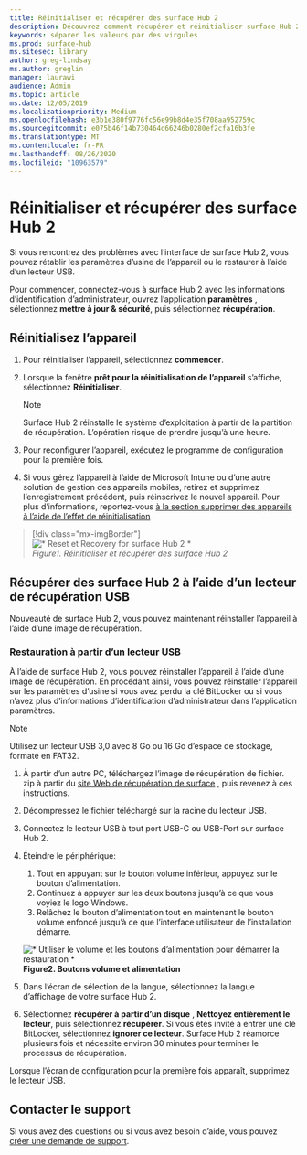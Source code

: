 ```yaml
---
title: Réinitialiser et récupérer des surface Hub 2
description: Découvrez comment récupérer et réinitialiser surface Hub 2S.
keywords: séparer les valeurs par des virgules
ms.prod: surface-hub
ms.sitesec: library
author: greg-lindsay
ms.author: greglin
manager: laurawi
audience: Admin
ms.topic: article
ms.date: 12/05/2019
ms.localizationpriority: Medium
ms.openlocfilehash: e3b1e380f9776fc56e99b8d4e35f708aa952759c
ms.sourcegitcommit: e075b46f14b730464d66246b0280ef2cfa16b3fe
ms.translationtype: MT
ms.contentlocale: fr-FR
ms.lasthandoff: 08/26/2020
ms.locfileid: "10963579"
---
```

# Réinitialiser et récupérer des surface Hub 2

Si vous rencontrez des problèmes avec l’interface de surface Hub 2, vous pouvez rétablir les paramètres d’usine de l’appareil ou le restaurer à l’aide d’un lecteur USB.

Pour commencer, connectez-vous à surface Hub 2 avec les informations d’identification d’administrateur, ouvrez l’application **paramètres** , sélectionnez **mettre à jour & sécurité**, puis sélectionnez **récupération**.

## Réinitialisez l’appareil

1. Pour réinitialiser l’appareil, sélectionnez **commencer**.

2. Lorsque la fenêtre **prêt pour la réinitialisation de l’appareil** s’affiche, sélectionnez **Réinitialiser**. 
  
   > [!NOTE]
   > Surface Hub 2 réinstalle le système d’exploitation à partir de la partition de récupération. L’opération risque de prendre jusqu’à une heure.
  
3. Pour reconfigurer l’appareil, exécutez le programme de configuration pour la première fois.

4. Si vous gérez l’appareil à l’aide de Microsoft Intune ou d’une autre solution de gestion des appareils mobiles, retirez et supprimez l’enregistrement précédent, puis réinscrivez le nouvel appareil. Pour plus d’informations, reportez-vous [à la section supprimer des appareils à l’aide de l’effet de réinitialisation](https://docs.microsoft.com/intune/devices-wipe)

> [!div class="mx-imgBorder"]
> ![* Reset et Recovery for surface Hub 2 *](images/sh2-reset.png)
<br/>*Figure1. Réinitialiser et récupérer des surface Hub 2* 

## Récupérer des surface Hub 2 à l’aide d’un lecteur de récupération USB

Nouveauté de surface Hub 2, vous pouvez maintenant réinstaller l’appareil à l’aide d’une image de récupération.

### Restauration à partir d’un lecteur USB

À l’aide de surface Hub 2, vous pouvez réinstaller l’appareil à l’aide d’une image de récupération. En procédant ainsi, vous pouvez réinstaller l’appareil sur les paramètres d’usine si vous avez perdu la clé BitLocker ou si vous n’avez plus d’informations d’identification d’administrateur dans l’application paramètres.

>[!NOTE]
>Utilisez un lecteur USB 3,0 avec 8 Go ou 16 Go d’espace de stockage, formaté en FAT32.

1. À partir d’un autre PC, téléchargez l’image de récupération de fichier. zip à partir du [site Web de récupération de surface](https://support.microsoft.com/surfacerecoveryimage?devicetype=surfacehub2s) , puis revenez à ces instructions. 

1. Décompressez le fichier téléchargé sur la racine du lecteur USB.  

1. Connectez le lecteur USB à tout port USB-C ou USB-Port sur surface Hub 2.

1. Éteindre le périphérique:

   1. Tout en appuyant sur le bouton volume inférieur, appuyez sur le bouton d’alimentation.
   1. Continuez à appuyer sur les deux boutons jusqu’à ce que vous voyiez le logo Windows.
   1. Relâchez le bouton d’alimentation tout en maintenant le bouton volume enfoncé jusqu’à ce que l’interface utilisateur de l’installation démarre.

   ![* Utiliser le volume et les boutons d’alimentation pour démarrer la restauration *](images/sh2-keypad.png) <br>
   **Figure2. Boutons volume et alimentation**

1. Dans l’écran de sélection de la langue, sélectionnez la langue d’affichage de votre surface Hub 2.

1. Sélectionnez **récupérer à partir d’un disque** , **Nettoyez entièrement le lecteur**, puis sélectionnez **récupérer**. Si vous êtes invité à entrer une clé BitLocker, sélectionnez **ignorer ce lecteur**. Surface Hub 2 réamorce plusieurs fois et nécessite environ 30 minutes pour terminer le processus de récupération.

Lorsque l’écran de configuration pour la première fois apparaît, supprimez le lecteur USB.

## Contacter le support

Si vous avez des questions ou si vous avez besoin d’aide, vous pouvez [créer une demande de support](https://support.microsoft.com/supportforbusiness/productselection).

